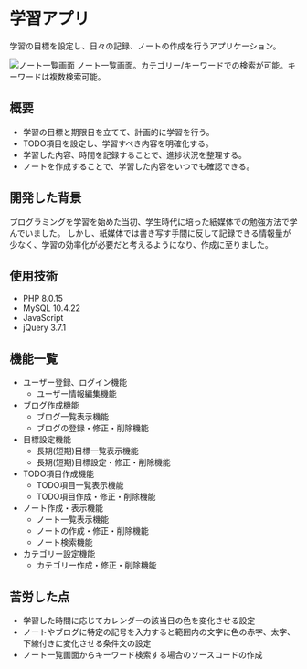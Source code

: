 # 学習アプリ

学習の目標を設定し、日々の記録、ノートの作成を行うアプリケーション。

![ノート一覧画面](images/note.png)
ノート一覧画面。カテゴリー/キーワードでの検索が可能。キーワードは複数検索可能。

## 概要

  - 学習の目標と期限日を立てて、計画的に学習を行う。
  - TODO項目を設定し、学習すべき内容を明確化する。
  - 学習した内容、時間を記録することで、進捗状況を整理する。
  - ノートを作成することで、学習した内容をいつでも確認できる。

## 開発した背景

プログラミングを学習を始めた当初、学生時代に培った紙媒体での勉強方法で学んでいました。
しかし、紙媒体では書き写す手間に反して記録できる情報量が少なく、学習の効率化が必要だと考えるようになり、作成に至りました。

## 使用技術

  - PHP 8.0.15
  - MySQL 10.4.22
  - JavaScript 
  - jQuery 3.7.1

## 機能一覧

  - ユーザー登録、ログイン機能
    - ユーザー情報編集機能
  - ブログ作成機能
    - ブログ一覧表示機能
    - ブログの登録・修正・削除機能
  - 目標設定機能
    - 長期(短期)目標一覧表示機能
    - 長期(短期)目標設定・修正・削除機能
  - TODO項目作成機能
    - TODO項目一覧表示機能
    - TODO項目作成・修正・削除機能
  - ノート作成・表示機能
    - ノート一覧表示機能
    - ノートの作成・修正・削除機能
    - ノート検索機能
  - カテゴリー設定機能
    - カテゴリー作成・修正・削除機能

## 苦労した点

  - 学習した時間に応じてカレンダーの該当日の色を変化させる設定
  - ノートやブログに特定の記号を入力すると範囲内の文字に色の赤字、太字、下線付きに変化させる条件文の設定
  - ノート一覧画面からキーワード検索する場合のソースコードの作成
